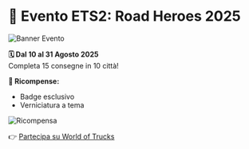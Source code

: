 # 🚛 Evento ETS2: Road Heroes 2025

![Banner Evento](https://example.com/banner.jpg)

**🗓️ Dal 10 al 31 Agosto 2025**  
Completa 15 consegne in 10 città!

**🎁 Ricompense:**  
- Badge esclusivo  
- Verniciatura a tema

![Ricompensa](https://example.com/reward.jpg)

👉 [Partecipa su World of Trucks](https://www.worldoftrucks.com/en/events)
